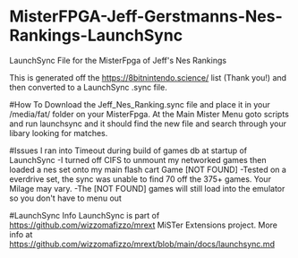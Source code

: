 # MisterFPGA-Jeff-Gerstmanns-Nes-Rankings-LaunchSync
LaunchSync File for the MisterFpga of Jeff's Nes Rankings

This is generated off the https://8bitnintendo.science/ list (Thank you!) and then converted to a LaunchSync .sync file.

#How To
Download the Jeff_Nes_Ranking.sync file and place it in your /media/fat/ folder on your MisterFpga.
At the Main Mister Menu goto scripts and run launchsync and it should find the new file and search through your libary looking for matches.

#Issues I ran into
Timeout during build of games db at startup of LaunchSync
   -I turned off CIFS to unmount my networked games then loaded a nes set onto my main flash cart
Game [NOT FOUND]
  -Tested on a everdrive set, the sync was unable to find 70 off the 375+ games. Your Milage may vary. 
  -The [NOT FOUND] games will still load into the emulator so you don't have to menu out

#LaunchSync Info
LaunchSync is part of https://github.com/wizzomafizzo/mrext MiSTer Extensions project.
More info at https://github.com/wizzomafizzo/mrext/blob/main/docs/launchsync.md
